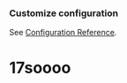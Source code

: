 ### Customize configuration
See [Configuration Reference](https://cli.vuejs.org/config/).
 
# 17soooo
